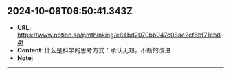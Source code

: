 
  ## 2024-10-08T06:50:41.343Z
  
  - **URL**: https://www.notion.so/pmthinking/e84bd2070bb947c08ae2cf6bf71eb84f
  - **Content**: 什么是科学的思考方式：承认无知，不断的改进
  - **Note**: 
  
  ---
  